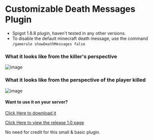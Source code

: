 # Customizable Death Messages Plugin
- Spigot 1.8.8 plugin, haven't tested in any other versions.
- To disable the default minecraft death message, use the command `/gamerule showDeathMessages false`

### What it looks like from the killer's perspective
![image](https://user-images.githubusercontent.com/69511006/189534597-f818857b-23c5-48ef-9c73-66c4fe458240.png)
### What it looks like from the perspective of the player killed
![image](https://user-images.githubusercontent.com/69511006/189534656-61fba40c-bb9a-4673-ac52-4603da438394.png)

#### Want to use it on your server?
[Click Here to download it](https://github.com/mallusrgreatv2/deathMessagesExample/releases/download/v1.0/DeathMessage.jar)

[Click Here to view the release 1.0 page](https://github.com/mallusrgreatv2/deathMessagesExample/releases/tag/v1.0)

No need for credit for this small & basic plugin.
